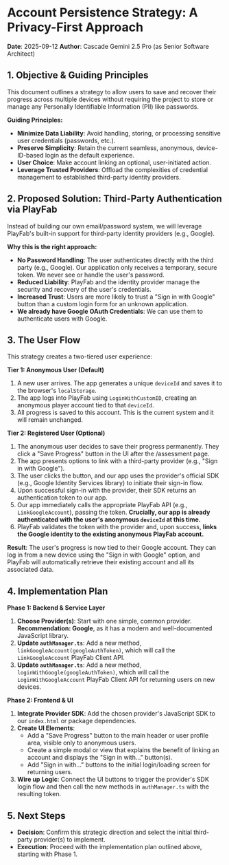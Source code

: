 # Account Persistence Strategy: A Privacy-First Approach

**Date**: 2025-09-12
**Author**: Cascade Gemini 2.5 Pro (as Senior Software Architect)

## 1. Objective & Guiding Principles

This document outlines a strategy to allow users to save and recover their progress across multiple devices without requiring the project to store or manage any Personally Identifiable Information (PII) like passwords. 

**Guiding Principles:**
- **Minimize Data Liability**: Avoid handling, storing, or processing sensitive user credentials (passwords, etc.).
- **Preserve Simplicity**: Retain the current seamless, anonymous, device-ID-based login as the default experience.
- **User Choice**: Make account linking an optional, user-initiated action.
- **Leverage Trusted Providers**: Offload the complexities of credential management to established third-party identity providers.

## 2. Proposed Solution: Third-Party Authentication via PlayFab

Instead of building our own email/password system, we will leverage PlayFab's built-in support for third-party identity providers (e.g., Google).

**Why this is the right approach:**
- **No Password Handling**: The user authenticates directly with the third party (e.g., Google). Our application only receives a temporary, secure token. We never see or handle the user's password.
- **Reduced Liability**: PlayFab and the identity provider manage the security and recovery of the user's credentials.
- **Increased Trust**: Users are more likely to trust a "Sign in with Google" button than a custom login form for an unknown application.
- **We already have Google OAuth Credentials**: We can use them to authenticate users with Google.

## 3. The User Flow

This strategy creates a two-tiered user experience:

**Tier 1: Anonymous User (Default)**
1. A new user arrives. The app generates a unique `deviceId` and saves it to the browser's `localStorage`.
2. The app logs into PlayFab using `LoginWithCustomID`, creating an anonymous player account tied to that `deviceId`.
3. All progress is saved to this account. This is the current system and it will remain unchanged.

**Tier 2: Registered User (Optional)**
1. The anonymous user decides to save their progress permanently. They click a "Save Progress" button in the UI after the /assessment page.
2. The app presents options to link with a third-party provider (e.g., "Sign in with Google").
3. The user clicks the button, and our app uses the provider's official SDK (e.g., Google Identity Services library) to initiate their sign-in flow.
4. Upon successful sign-in with the provider, their SDK returns an authentication token to our app.
5. Our app immediately calls the appropriate PlayFab API (e.g., `LinkGoogleAccount`), passing the token. **Crucially, our app is already authenticated with the user's anonymous `deviceId` at this time.**
6. PlayFab validates the token with the provider and, upon success, **links the Google identity to the existing anonymous PlayFab account.**

**Result**: The user's progress is now tied to their Google account. They can log in from a new device using the "Sign in with Google" option, and PlayFab will automatically retrieve their existing account and all its associated data.

## 4. Implementation Plan

**Phase 1: Backend & Service Layer**
1.  **Choose Provider(s)**: Start with one simple, common provider. **Recommendation: Google**, as it has a modern and well-documented JavaScript library.
2.  **Update `authManager.ts`**: Add a new method, `linkGoogleAccount(googleAuthToken)`, which will call the `LinkGoogleAccount` PlayFab Client API.
3.  **Update `authManager.ts`**: Add a new method, `loginWithGoogle(googleAuthToken)`, which will call the `LoginWithGoogleAccount` PlayFab Client API for returning users on new devices.

**Phase 2: Frontend & UI**
1.  **Integrate Provider SDK**: Add the chosen provider's JavaScript SDK to our `index.html` or package dependencies.
2.  **Create UI Elements**: 
    - Add a "Save Progress" button to the main header or user profile area, visible only to anonymous users.
    - Create a simple modal or view that explains the benefit of linking an account and displays the "Sign in with..." button(s).
    - Add "Sign in with..." buttons to the initial login/loading screen for returning users.
3.  **Wire up Logic**: Connect the UI buttons to trigger the provider's SDK login flow and then call the new methods in `authManager.ts` with the resulting token.

## 5. Next Steps

- **Decision**: Confirm this strategic direction and select the initial third-party provider(s) to implement.
- **Execution**: Proceed with the implementation plan outlined above, starting with Phase 1.
